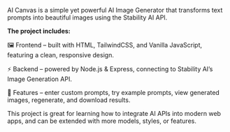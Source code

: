 AI Canvas is a simple yet powerful AI Image Generator that transforms text prompts into beautiful images using the Stability AI API.

**The project includes:**

🖼️ Frontend – built with HTML, TailwindCSS, and Vanilla JavaScript, featuring a clean, responsive design.

⚡ Backend – powered by Node.js & Express, connecting to Stability AI’s Image Generation API.

🚀 Features – enter custom prompts, try example prompts, view generated images, regenerate, and download results.

This project is great for learning how to integrate AI APIs into modern web apps, and can be extended with more models, styles, or features.
